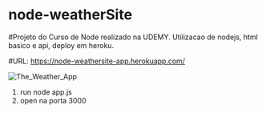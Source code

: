 # node-weatherSite
#Projeto do Curso de Node realizado na UDEMY. Utilizacao de nodejs, html basico e api, deploy em heroku.

#URL: https://node-weathersite-app.herokuapp.com/

![The_Weather_App](https://user-images.githubusercontent.com/36780203/124402285-b0758980-dd05-11eb-916f-0f2d5aedbe18.jpg)

1) run node app.js
2) open na porta 3000
